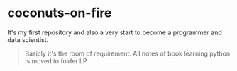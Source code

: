 coconuts-on-fire
================

It's my first repository and also a very start to become a programmer and data scientist.
> Basicly it's the room of requirement.
> All notes of book learning python is moved to folder LP
